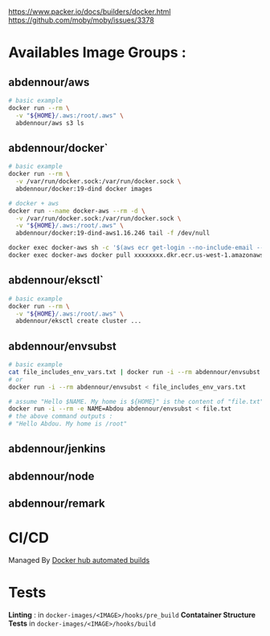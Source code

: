 https://www.packer.io/docs/builders/docker.html
https://github.com/moby/moby/issues/3378


# Availables Image Groups : 

## abdennour/aws

```sh
# basic example
docker run --rm \
  -v "${HOME}/.aws:/root/.aws" \
  abdennour/aws s3 ls

```

## abdennour/docker`

```sh
# basic example
docker run --rm \
  -v /var/run/docker.sock:/var/run/docker.sock \
  abdennour/docker:19-dind docker images

# docker + aws
docker run --name docker-aws --rm -d \
  -v /var/run/docker.sock:/var/run/docker.sock \
  -v "${HOME}/.aws:/root/.aws" \
  abdennour/docker:19-dind-aws1.16.246 tail -f /dev/null

docker exec docker-aws sh -c '$(aws ecr get-login --no-include-email --region us-west-1)';
docker exec docker-aws docker pull xxxxxxxx.dkr.ecr.us-west-1.amazonaws.com

```

## abdennour/eksctl`

```sh
# basic example
docker run --rm \
  -v "${HOME}/.aws:/root/.aws" \
  abdennour/eksctl create cluster ...
```

## abdennour/envsubst

```sh
# basic example
cat file_includes_env_vars.txt | docker run -i --rm abdennour/envsubst
# or 
docker run -i --rm abdennour/envsubst < file_includes_env_vars.txt

# assume "Hello $NAME. My home is ${HOME}" is the content of "file.txt"
docker run -i --rm -e NAME=Abdou abdennour/envsubst < file.txt
# the above command outputs :
# "Hello Abdou. My home is /root"
```
## abdennour/jenkins

## abdennour/node

## abdennour/remark



# CI/CD 

Managed By [Docker hub automated builds](https://docs.docker.com/docker-hub/builds/)

#  Tests

**Linting** : in `docker-images/<IMAGE>/hooks/pre_build`
**Contatainer Structure Tests** in `docker-images/<IMAGE>/hooks/build`
